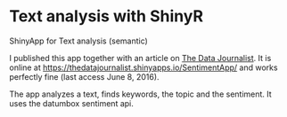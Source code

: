 # Text analysis with ShinyR

ShinyApp for Text analysis (semantic)

I published this app together with an article on [The Data Journalist](https://thedatajournalist.com/2016/02/12/basic-income/).
It is online at https://thedatajournalist.shinyapps.io/SentimentApp/ and works perfectly fine (last access June 8, 2016).

The app analyzes a text, finds keywords, the topic and the sentiment. It uses the datumbox sentiment api.

